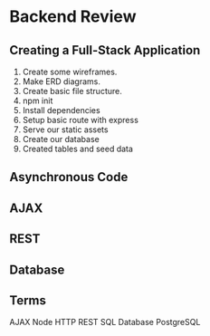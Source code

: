 # Backend Review

## Creating a Full-Stack Application

1. Create some wireframes.
2. Make ERD diagrams.
3. Create basic file structure.
4. npm init
5. Install dependencies
6. Setup basic route with express
7. Serve our static assets
8. Create our database
9. Created tables and seed data

## Asynchronous Code

## AJAX

## REST

## Database

## Terms

AJAX
Node
HTTP
REST
SQL
Database
PostgreSQL
